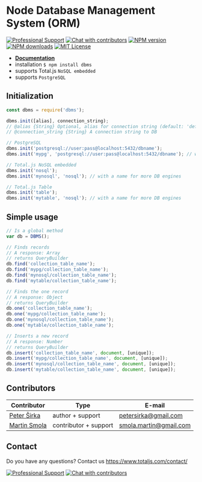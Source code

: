 # Node Database Management System (ORM)

[![Professional Support](https://www.totaljs.com/img/badge-support.svg)](https://www.totaljs.com/support/) [![Chat with contributors](https://www.totaljs.com/img/badge-chat.svg)](https://messenger.totaljs.com) [![NPM version][npm-version-image]][npm-url] [![NPM downloads][npm-downloads-image]][npm-url] [![MIT License][license-image]][license-url]

- [__Documentation__](https://wiki.totaljs.com/dbms/01-welcome/)
- installation `$ npm install dbms`
- supports Total.js `NoSQL embedded`
- supports `PostgreSQL`

## Initialization

```javascript
const dbms = require('dbms');

dbms.init([alias], connection_string);
// @alias {String} Optional, alias for connection string (default: 'default')
// @connection_string {String} A connection string to DB

// PostgreSQL
dbms.init('postgresql://user:pass@localhost:5432/dbname');
dbms.init('mypg', 'postgresql://user:pass@localhost:5432/dbname'); // with a name for more DB engines

// Total.js NoSQL embedded
dbms.init('nosql');
dbms.init('mynosql', 'nosql'); // with a name for more DB engines

// Total.js Table
dbms.init('table');
dbms.init('mytable', 'nosql'); // with a name for more DB engines
```

## Simple usage

```javascript
// Is a global method
var db = DBMS();

// Finds records
// A response: Array
// returns QueryBuilder
db.find('collection_table_name');
db.find('mypg/collection_table_name');
db.find('mynosql/collection_table_name');
db.find('mytable/collection_table_name');

// Finds the one record
// A response: Object
// returns QueryBuilder
db.one('collection_table_name');
db.one('mypg/collection_table_name');
db.one('mynosql/collection_table_name');
db.one('mytable/collection_table_name');

// Inserts a new record
// A response: Number
// returns QueryBuilder
db.insert('collection_table_name', document, [unique]);
db.insert('mypg/collection_table_name', document, [unique]);
db.insert('mynosql/collection_table_name', document, [unique]);
db.insert('mytable/collection_table_name', document, [unique]);
```

## Contributors

| Contributor | Type | E-mail |
|-------------|------|--------|
| [Peter Širka](https://github.com/JozefGula) | author + support | <petersirka@gmail.com> |
| [Martin Smola](https://github.com/molda) | contributor + support | <smola.martin@gmail.com> |

## Contact

Do you have any questions? Contact us <https://www.totaljs.com/contact/>

[![Professional Support](https://www.totaljs.com/img/badge-support.svg)](https://www.totaljs.com/support/) [![Chat with contributors](https://www.totaljs.com/img/badge-chat.svg)](https://messenger.totaljs.com)

[license-image]: https://img.shields.io/badge/license-MIT-blue.svg?style=flat
[license-url]: license.txt

[npm-url]: https://npmjs.org/package/sqlagent
[npm-version-image]: https://img.shields.io/npm/v/sqlagent.svg?style=flat
[npm-downloads-image]: https://img.shields.io/npm/dm/sqlagent.svg?style=flat
